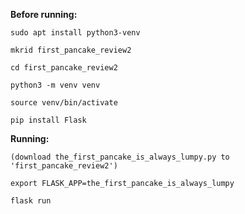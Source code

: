**Before running:**

`sudo apt install python3-venv`

`mkrid first_pancake_review2`

`cd first_pancake_review2`

`python3 -m venv venv`

`source venv/bin/activate`

`pip install Flask`



**Running:**

`(download the_first_pancake_is_always_lumpy.py to 'first_pancake_review2')`

`export FLASK_APP=the_first_pancake_is_always_lumpy`

`flask run`
